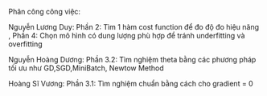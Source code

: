 Phân công công việc:

Nguyễn Lương Duy: 
  Phần 2: Tìm 1 hàm cost function để đo độ đo hiệu năng , 
  Phần 4: Chọn mô hình có dung lượng phù hợp để tránh underfitting và overfitting

Nguyễn Hoàng Dương: 
  Phần 3.2: Tìm nghiệm theta bằng các phương pháp tối ưu như GD,SGD,MiniBatch, Newtow Method 

Hoàng Sĩ Vương: 
  Phần 3.1: Tìm nghiệm chuẩn bằng cách cho gradient = 0
